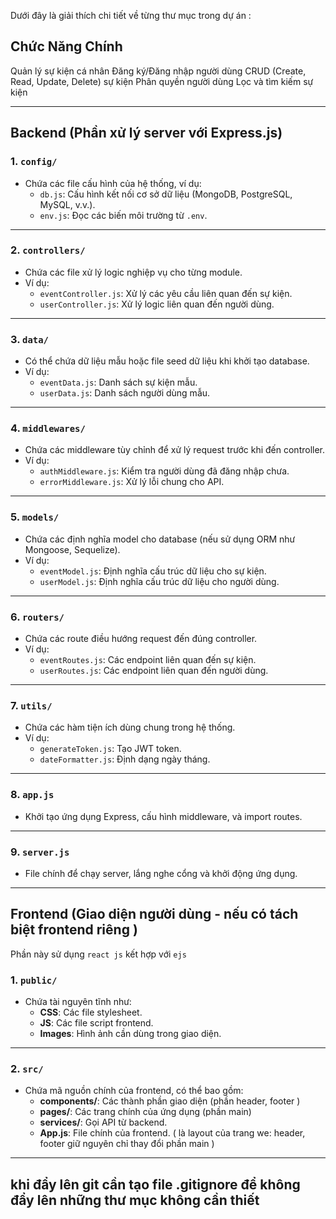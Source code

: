 Dưới đây là giải thích chi tiết về từng thư mục trong dự án :



## Chức Năng Chính

Quản lý sự kiện cá nhân
Đăng ký/Đăng nhập người dùng
CRUD (Create, Read, Update, Delete) sự kiện
Phân quyền người dùng
Lọc và tìm kiếm sự kiện

---

## **Backend (Phần xử lý server với Express.js)**  

### **1. `config/`**  
- Chứa các file cấu hình của hệ thống, ví dụ:
  - `db.js`: Cấu hình kết nối cơ sở dữ liệu (MongoDB, PostgreSQL, MySQL, v.v.).
  - `env.js`: Đọc các biến môi trường từ `.env`.
  <!-- - `passport.js`: Cấu hình xác thực nếu dùng Passport.js. -->

---

### **2. `controllers/`**  
- Chứa các file xử lý logic nghiệp vụ cho từng module.
- Ví dụ:
  - `eventController.js`: Xử lý các yêu cầu liên quan đến sự kiện.
  - `userController.js`: Xử lý logic liên quan đến người dùng.

---

### **3. `data/`**  
- Có thể chứa dữ liệu mẫu hoặc file seed dữ liệu khi khởi tạo database.
- Ví dụ:
  - `eventData.js`: Danh sách sự kiện mẫu.
  - `userData.js`: Danh sách người dùng mẫu.

---

### **4. `middlewares/`**  
- Chứa các middleware tùy chỉnh để xử lý request trước khi đến controller.
- Ví dụ:
  - `authMiddleware.js`: Kiểm tra người dùng đã đăng nhập chưa.
  - `errorMiddleware.js`: Xử lý lỗi chung cho API.

---

### **5. `models/`**  
- Chứa các định nghĩa model cho database (nếu sử dụng ORM như Mongoose, Sequelize).
- Ví dụ:
  - `eventModel.js`: Định nghĩa cấu trúc dữ liệu cho sự kiện.
  - `userModel.js`: Định nghĩa cấu trúc dữ liệu cho người dùng.

---

### **6. `routers/`**  
- Chứa các route điều hướng request đến đúng controller.
- Ví dụ:
  - `eventRoutes.js`: Các endpoint liên quan đến sự kiện.
  - `userRoutes.js`: Các endpoint liên quan đến người dùng.

---

### **7. `utils/`**  
- Chứa các hàm tiện ích dùng chung trong hệ thống.
- Ví dụ:
  - `generateToken.js`: Tạo JWT token.
  - `dateFormatter.js`: Định dạng ngày tháng.

---

### **8. `app.js`**  
- Khởi tạo ứng dụng Express, cấu hình middleware, và import routes.

---

### **9. `server.js`**  
- File chính để chạy server, lắng nghe cổng và khởi động ứng dụng.

---

## **Frontend (Giao diện người dùng - nếu có tách biệt frontend riêng )**  
  Phần này sử dụng  `react js` kết hợp với `ejs`
### **1. `public/`**  
- Chứa tài nguyên tĩnh như:
  - **CSS**: Các file stylesheet.
  - **JS**: Các file script frontend.
  - **Images**: Hình ảnh cần dùng trong giao diện.

---

### **2. `src/`**  
- Chứa mã nguồn chính của frontend, có thể bao gồm:
  - **components/**: Các thành phần giao diện  (phần header, footer ) 
  - **pages/**: Các trang chính của ứng dụng  (phần main) 
  - **services/**: Gọi API từ backend.
  - **App.js**: File chính của frontend. ( là layout của trang we:  header, footer giữ nguyên chỉ thay đổi phần main )

---



## khi đẩy lên git cần tạo file .gitignore để không đẩy lên những thư mục không cần thiết 
